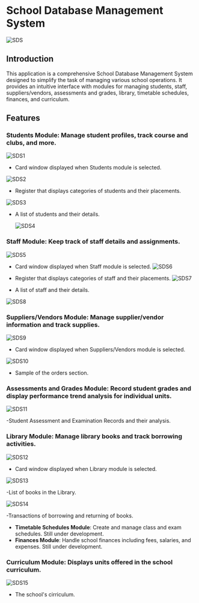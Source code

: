 # School Database Management System
![SDS](https://github.com/Sir-George/School-Management-System/assets/86794695/41c6e89d-0923-4be2-a3be-d8b428041417)

## Introduction
This application is a comprehensive School Database Management System designed to simplify the task of managing various school operations. It provides an intuitive interface with modules for managing students, staff, suppliers/vendors, assessments and grades, library, timetable schedules, finances, and curriculum.

## Features
### **Students Module**: Manage student profiles, track course and clubs, and more.
 ![SDS1](https://github.com/Sir-George/School-Management-System/assets/86794695/9e7c48ca-624a-4a15-acee-f0103625296d)

- Card window displayed when Students module is selected.
  
![SDS2](https://github.com/Sir-George/School-Management-System/assets/86794695/e2bf2318-7f45-44b6-a6e8-a790df9b2f3e)
- Register that displays categories of students and their placements.
  
![SDS3](https://github.com/Sir-George/School-Management-System/assets/86794695/a9be90e2-f7d3-4773-b3ac-35a245c5aa2e)
- A list of students and their details.
  
  ![SDS4](https://github.com/Sir-George/School-Management-System/assets/86794695/f36a1cac-b977-4ac6-9b8a-bda6df8de331)

### **Staff Module**: Keep track of staff details and  assignments.
  ![SDS5](https://github.com/Sir-George/School-Management-System/assets/86794695/7aa3be57-9654-4474-ab82-d6f86789aa0f)
  
- Card window displayed when Staff module is selected.
![SDS6](https://github.com/Sir-George/School-Management-System/assets/86794695/f95febe4-f6e8-4d68-9b6b-6b664c8e20a5)

- Register that displays categories of staff and their placements.
![SDS7](https://github.com/Sir-George/School-Management-System/assets/86794695/c271e950-b570-4cc1-81e3-eba124a552d2)
- A list of staff and their details.

![SDS8](https://github.com/Sir-George/School-Management-System/assets/86794695/ddda64ba-b2f6-4c72-9dde-dc7bbabb81a0)

### **Suppliers/Vendors Module**: Manage supplier/vendor information and track supplies.
 ![SDS9](https://github.com/Sir-George/School-Management-System/assets/86794695/9e7ac385-c3d6-4a4b-b0fe-63e9837e5454)

- Card window displayed when Suppliers/Vendors module is selected.

![SDS10](https://github.com/Sir-George/School-Management-System/assets/86794695/be847508-e44c-4341-b1e0-db07e501242d)
- Sample of the orders section.
  
### **Assessments and Grades Module**: Record student grades and display performance trend analysis for individual units.
  ![SDS11](https://github.com/Sir-George/School-Management-System/assets/86794695/66cdceb7-e149-453e-894a-1381f08c86a0)

-Student Assessment and Examination Records and their analysis.

### **Library Module**: Manage library books and track borrowing activities.
  ![SDS12](https://github.com/Sir-George/School-Management-System/assets/86794695/59d54822-8f14-475a-bb97-b1cfedceb8c5)

-  Card window displayed when Library module is selected.

![SDS13](https://github.com/Sir-George/School-Management-System/assets/86794695/aa4c4369-a390-46f7-8b86-e45dd19857de)

-List of books in the Library.

![SDS14](https://github.com/Sir-George/School-Management-System/assets/86794695/c015d46d-e2f8-4939-ac93-a2035f1b4e18)

-Transactions of borrowing and returning of books.

- **Timetable Schedules Module**: Create and manage class and exam schedules. Still under development.
- **Finances Module**: Handle school finances including fees, salaries, and expenses. Still under development.
### **Curriculum Module**: Displays units offered in the school curriculum.
  ![SDS15](https://github.com/Sir-George/School-Management-System/assets/86794695/d730b3ca-5922-4fac-9362-a83e801c12c0)

- The school's cirriculum.
